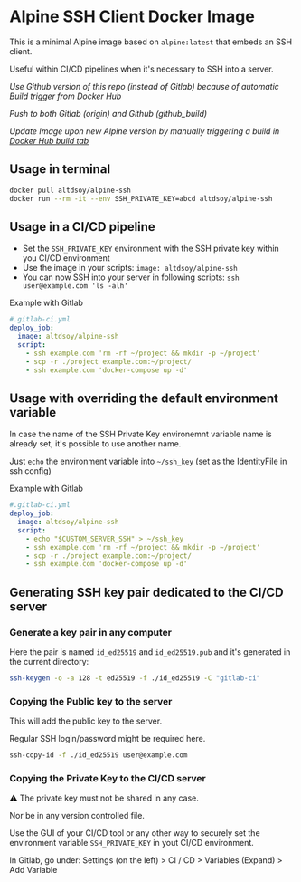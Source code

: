 # Alpine SSH Client Docker Image

This is a minimal Alpine image based on `alpine:latest` that embeds an SSH client.

Useful within CI/CD pipelines when it's necessary to SSH into a server.

*Use Github version of this repo (instead of Gitlab) because of automatic Build trigger from Docker Hub*

*Push to both Gitlab (origin) and Github (github_build)*

*Update Image upon new Alpine version by manually triggering a build in [Docker Hub build tab](https://hub.docker.com/repository/docker/altdsoy/alpine-ssh/builds)*

## Usage in terminal

```sh
docker pull altdsoy/alpine-ssh
docker run --rm -it --env SSH_PRIVATE_KEY=abcd altdsoy/alpine-ssh
```

## Usage in a CI/CD pipeline

- Set the `SSH_PRIVATE_KEY` environment with the SSH private key within you CI/CD environment
- Use the image in your scripts: `image: altdsoy/alpine-ssh`
- You can now SSH into your server in following scripts: `ssh user@example.com 'ls -alh'`

Example with Gitlab

```yml
#.gitlab-ci.yml
deploy_job:
  image: altdsoy/alpine-ssh
  script:
    - ssh example.com 'rm -rf ~/project && mkdir -p ~/project'
    - scp -r ./project example.com:~/project/
    - ssh example.com 'docker-compose up -d'
```

## Usage with overriding the default environment variable

In case the name of the SSH Private Key environemnt variable name is already set, it's possible to use another name.

Just `echo` the environment variable into `~/ssh_key` (set as the IdentityFile in ssh config)

Example with Gitlab

```yml
#.gitlab-ci.yml
deploy_job:
  image: altdsoy/alpine-ssh
  script:
    - echo "$CUSTOM_SERVER_SSH" > ~/ssh_key
    - ssh example.com 'rm -rf ~/project && mkdir -p ~/project'
    - scp -r ./project example.com:~/project/
    - ssh example.com 'docker-compose up -d'
```

## Generating SSH key pair dedicated to the CI/CD server

### Generate a key pair in any computer

Here the pair is named `id_ed25519` and `id_ed25519.pub` and it's generated in the current directory:

```sh
ssh-keygen -o -a 128 -t ed25519 -f ./id_ed25519 -C "gitlab-ci"
```

### Copying the Public key to the server

This will add the public key to the server.

Regular SSH login/password might be required here.

```sh
ssh-copy-id -f ./id_ed25519 user@example.com
```

### Copying the Private Key to the CI/CD server

⚠️ The private key must not be shared in any case.

Nor be in any version controlled file.

Use the GUI of your CI/CD tool or any other way to securely set the environment variable `SSH_PRIVATE_KEY` in yout CI/CD environment.

In Gitlab, go under: Settings (on the left) > CI / CD > Variables (Expand) > Add Variable
